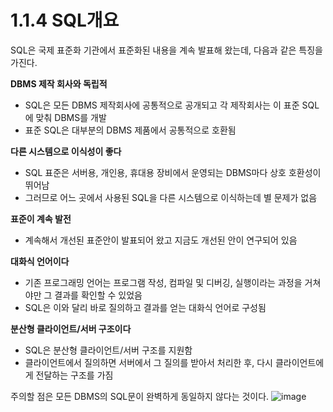 # 1.1.4 SQL개요
SQL은 국제 표준화 기관에서 표준화된 내용을 계속 발표해 왔는데, 다음과 같은 특징을 가진다.

**DBMS 제작 회사와 독립적**
- SQL은 모든 DBMS 제작회사에 공통적으로 공개되고 각 제작회사는 이 표준 SQL에 맞춰 DBMS를 개발
- 표준 SQL은 대부분의 DBMS 제품에서 공통적으로 호환됨

**다른 시스템으로 이식성이 좋다**
- SQL 표준은 서버용, 개인용, 휴대용 장비에서 운영되는 DBMS마다 상호 호환성이 뛰어남
- 그러므로 어느 곳에서 사용된 SQL을 다른 시스템으로 이식하는데 별 문제가 없음

**표준이 계속 발전**
- 계속해서 개선된 표준안이 발표되어 왔고 지금도 개선된 안이 연구되어 있음

**대화식 언어이다**
- 기존 프로그래밍 언어는 프로그램 작성, 컴파일 및 디버깅, 실행이라는 과정을 거쳐야만 그 결과를 확인할 수 있었음
- SQL은 이와 달리 바로 질의하고 결과를 얻는 대화식 언어로 구성됨

**분산형 클라이언트/서버 구조이다**
- SQL은 분산형 클라이언트/서버 구조를 지원함
- 클라이언트에서 질의하면 서버에서 그 질의를 받아서 처리한 후, 다시 클라이언트에게 전달하는 구조를 가짐

주의할 점은 모든 DBMS의 SQL문이 완벽하게 동일하지 않다는 것이다.
![image](https://github.com/user-attachments/assets/64e88758-8ab5-4ec7-bacb-5e2362b57f4c)
